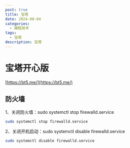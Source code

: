 ```yaml
---
post: true
title: 宝塔
date: 2024-08-04
categories:
  - 编程技术
tags:
  - 宝塔
description: 宝塔
---
```


# 宝塔开心版 

[https://bt5.me/](https://bt5.me/)

## 防火墙

1、关闭防火墙：sudo systemctl stop firewalld.service

```bash
sudo systemctl stop firewalld.service
```

2、关闭开机启动：sudo systemctl disable firewalld.service

```bash
sudo systemctl disable firewalld.service
```